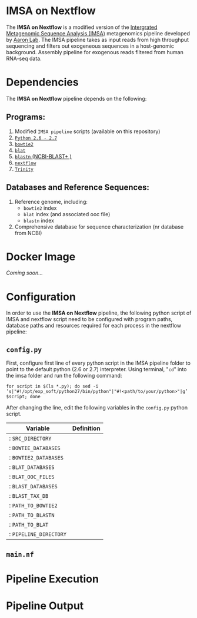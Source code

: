 # IMSA on Nextflow
The **IMSA on Nextflow** is a modified version of the [Intergrated Metagenomic Sequence Analysis (IMSA)](https://sourceforge.net/projects/arron-imsa/) metagenomics pipeline developed by [Aaron Lab](http://dermatology.ucsf.edu/arronlab/Arron_Lab.html). The IMSA pipeline takes as input reads from high throughput sequencing and filters out exogeneous sequences in a host-genomic background. Assembly pipeline for exogenous reads filtered from human RNA-seq data.

# Dependencies
The **IMSA on Nextflow** pipeline depends on the following:
## Programs:
1. Modified `IMSA pipeline` scripts (available on this repository)
2. [`Python 2.6 - 2.7`](https://www.python.org/)
2. [`bowtie2`](http://bowtie-bio.sourceforge.net/bowtie2/index.shtml)
3. [`blat`](http://hgdownload.cse.ucsc.edu/downloads.html)
4. [`blastn` (NCBI-BLAST+ )](https://blast.ncbi.nlm.nih.gov/Blast.cgi?PAGE_TYPE=BlastDocs&DOC_TYPE=Download)
5. [`nextflow`](https://www.nextflow.io/)
5. [`Trinity`](https://github.com/trinityrnaseq/trinityrnaseq/wiki)

## Databases and Reference Sequences:
1. Reference genome, including:
   * `bowtie2` index
   * `blat` index (and associated ooc file)
   * `blastn` index
2. Comprehensive database for sequence characterization (nr database from NCBI)

# Docker Image
*Coming soon...*

# Configuration
In order to use the **IMSA on Nextflow** pipeline, the following python script of IMSA and nextflow script need to be configured with program paths, database paths and resources required for each process in the nextflow pipeline:
## `config.py`
First, configure first line of every python script in the IMSA pipeline folder to point to the default python (2.6 or 2.7) interpreter. Using terminal, "`cd`" into the imsa folder and run the following command:

`for script in $(ls *.py); do sed -i ’s|"#!/opt/exp_soft/python27/bin/python"|"#!<path/to/your/python>"|g’ $script; done`

After changing the line, edit the following variables in the `config.py` python script.

| Variable | Definition |
| -------- | ---------- |
|: `SRC_DIRECTORY` | 
|: `BOWTIE_DATABASES` |
|: `BOWTIE2_DATABASES` |
|: `BLAT_DATABASES` |
|: `BLAT_OOC_FILES` |
|: `BLAST_DATABASES` |
|: `BLAST_TAX_DB` |
|: `PATH_TO_BOWTIE2` |
|: `PATH_TO_BLASTN` |
|: `PATH_TO_BLAT` |
|: `PIPELINE_DIRECTORY` | 


## ```main.nf```

# Pipeline Execution

# Pipeline Output
